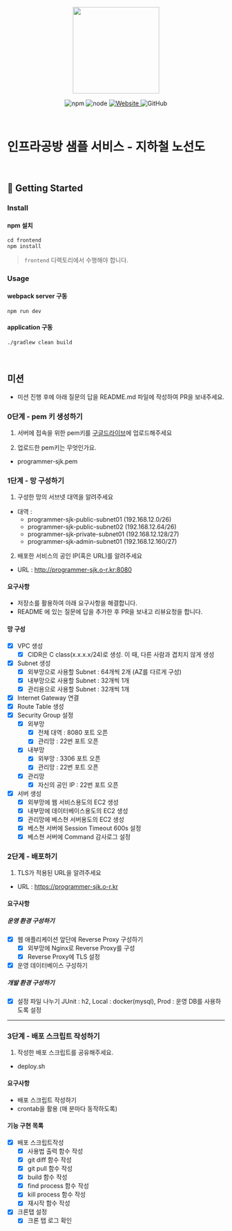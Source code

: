 <p align="center">
    <img width="200px;" src="https://raw.githubusercontent.com/woowacourse/atdd-subway-admin-frontend/master/images/main_logo.png"/>
</p>
<p align="center">
  <img alt="npm" src="https://img.shields.io/badge/npm-%3E%3D%205.5.0-blue">
  <img alt="node" src="https://img.shields.io/badge/node-%3E%3D%209.3.0-blue">
  <a href="https://edu.nextstep.camp/c/R89PYi5H" alt="nextstep atdd">
    <img alt="Website" src="https://img.shields.io/website?url=https%3A%2F%2Fedu.nextstep.camp%2Fc%2FR89PYi5H">
  </a>
  <img alt="GitHub" src="https://img.shields.io/github/license/next-step/atdd-subway-service">
</p>

<br>

# 인프라공방 샘플 서비스 - 지하철 노선도

<br>

## 🚀 Getting Started

### Install
#### npm 설치
```
cd frontend
npm install
```
> `frontend` 디렉토리에서 수행해야 합니다.

### Usage
#### webpack server 구동
```
npm run dev
```
#### application 구동
```
./gradlew clean build
```
<br>

## 미션

* 미션 진행 후에 아래 질문의 답을 README.md 파일에 작성하여 PR을 보내주세요.

### 0단계 - pem 키 생성하기

1. 서버에 접속을 위한 pem키를 [구글드라이브](https://drive.google.com/drive/folders/1dZiCUwNeH1LMglp8dyTqqsL1b2yBnzd1?usp=sharing)에 업로드해주세요

2. 업로드한 pem키는 무엇인가요.
- programmer-sjk.pem

### 1단계 - 망 구성하기
1. 구성한 망의 서브넷 대역을 알려주세요
- 대역 :
    - programmer-sjk-public-subnet01 (192.168.12.0/26)
    - programmer-sjk-public-subnet02 (192.168.12.64/26)
    - programmer-sjk-private-subnet01 (192.168.12.128/27)
    - programmer-sjk-admin-subnet01 (192.168.12.160/27)

2. 배포한 서비스의 공인 IP(혹은 URL)를 알려주세요
- URL : http://programmer-sjk.o-r.kr:8080

#### 요구사항
- 저장소를 활용하여 아래 요구사항을 해결합니다.
- README 에 있는 질문에 답을 추가한 후 PR을 보내고 리뷰요청을 합니다.

#### 망 구성
- [x] VPC 생성
    - [x] CIDR은 C class(x.x.x.x/24)로 생성. 이 때, 다른 사람과 겹치지 않게 생성
- [x] Subnet 생성
    - [x] 외부망으로 사용할 Subnet : 64개씩 2개 (AZ를 다르게 구성)
    - [x] 내부망으로 사용할 Subnet : 32개씩 1개
    - [x] 관리용으로 사용할 Subnet : 32개씩 1개
- [x] Internet Gateway 연결
- [x] Route Table 생성
- [x] Security Group 설정
    - [x] 외부망
        - [x] 전체 대역 : 8080 포트 오픈
        - [x] 관리망 : 22번 포트 오픈
    - [x] 내부망
        - [x] 외부망 : 3306 포트 오픈
        - [x] 관리망 : 22번 포트 오픈
    - [x] 관리망
        - [x] 자신의 공인 IP : 22번 포트 오픈
- [x] 서버 생성
    - [x] 외부망에 웹 서비스용도의 EC2 생성
    - [x] 내부망에 데이터베이스용도의 EC2 생성
    - [x] 관리망에 베스쳔 서버용도의 EC2 생성
    - [x] 베스쳔 서버에 Session Timeout 600s 설정
    - [x] 베스쳔 서버에 Command 감사로그 설정

### 2단계 - 배포하기
1. TLS가 적용된 URL을 알려주세요

- URL : https://programmer-sjk.o-r.kr

#### 요구사항

##### 운영 환경 구성하기
- [x] 웹 애플리케이션 앞단에 Reverse Proxy 구성하기
    - [x] 외부망에 Nginx로 Reverse Proxy를 구성
    - [x] Reverse Proxy에 TLS 설정
- [x] 운영 데이터베이스 구성하기

##### 개발 환경 구성하기
- [x] 설정 파일 나누기
  JUnit : h2, Local : docker(mysql), Prod : 운영 DB를 사용하도록 설정

---

### 3단계 - 배포 스크립트 작성하기

1. 작성한 배포 스크립트를 공유해주세요.
- deploy.sh

#### 요구사항
- 배포 스크립트 작성하기
- crontab을 활용 (매 분마다 동작하도록)

#### 기능 구현 목록
- [x] 배포 스크립트작성
    - [x] 사용법 출력 함수 작성
    - [x] git diff 함수 작성
    - [x] git pull 함수 작성
    - [x] build 함수 작성
    - [x] find process 함수 작성
    - [x] kill process 함수 작성
    - [x] 재시작 함수 작성
- [x] 크론탭 설정
    - [x] 크론 탭 로그 확인
